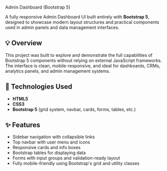  Admin Dashboard (Bootstrap 5)

A fully responsive Admin Dashboard UI built entirely with **Bootstrap 5**, designed to showcase modern layout structures and practical components used in admin panels and data management interfaces.

## 💡 Overview

This project was built to explore and demonstrate the full capabilities of Bootstrap 5 components without relying on external JavaScript frameworks. The interface is clean, mobile-responsive, and ideal for dashboards, CRMs, analytics panels, and admin management systems.

## 🧰 Technologies Used

- **HTML5**
- **CSS3**
- **Bootstrap 5** (grid system, navbar, cards, forms, tables, etc.)

## ✨ Features

- Sidebar navigation with collapsible links
- Top navbar with user menu and icons
- Responsive cards and info boxes
- Bootstrap tables for displaying data
- Forms with input groups and validation-ready layout
- Fully mobile-friendly using Bootstrap's grid and utility classes
